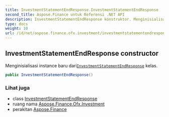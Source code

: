 ```yaml
---
title: InvestmentStatementEndResponse.InvestmentStatementEndResponse
second_title: Aspose.Finance untuk Referensi .NET API
description: InvestmentStatementEndResponse konstruktor. Menginisialisasi instance baru dariInvestmentStatementEndResponse kelas.
type: docs
weight: 10
url: /id/net/aspose.finance.ofx.investment/investmentstatementendresponse/investmentstatementendresponse/
---
```

## InvestmentStatementEndResponse constructor

Menginisialisasi instance baru dari[`InvestmentStatementEndResponse`](../) kelas.

```csharp
public InvestmentStatementEndResponse()
```

### Lihat juga

* class [InvestmentStatementEndResponse](../)
* ruang nama [Aspose.Finance.Ofx.Investment](../../investmentstatementendresponse/)
* perakitan [Aspose.Finance](../../../)


